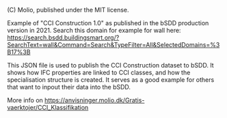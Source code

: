 
(C) Molio, published under the MIT license. 

Example of "CCI Construction 1.0" as published in the bSDD production version in 2021.
Search this domain for example for wall here: https://search.bsdd.buildingsmart.org/?SearchText=wall&Command=Search&TypeFilter=All&SelectedDomains=%3B17%3B

This JSON file is used to publish the CCI Construction dataset to bSDD. It shows how IFC properties are linked to CCI classes, and how the specialisation structure is created. 
It serves as a good example for others that want to inpout their data into the bSDD.

More info on  https://anvisninger.molio.dk/Gratis-vaerktojer/CCI_Klassifikation


